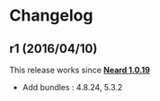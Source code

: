 # Changelog

## r1 (2016/04/10)

This release works since **[Neard 1.0.19](https://github.com/crazy-max/neard/releases/tag/v1.0.19)**

* Add bundles : 4.8.24, 5.3.2
